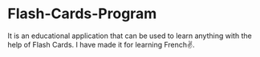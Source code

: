 # Flash-Cards-Program
It is an educational application that can be used to learn anything with the help of Flash Cards.
I have made it for learning French✌.
